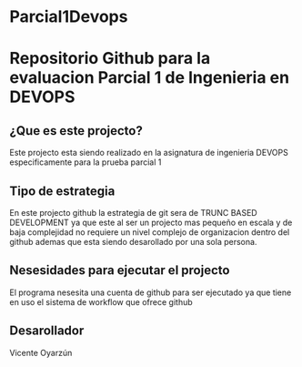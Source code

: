 # Parcial1Devops
<h1>Repositorio Github para la evaluacion Parcial 1 de Ingenieria en DEVOPS</h1>

<h2>¿Que es este projecto?</h2>
<p1>Este projecto esta siendo realizado en la asignatura de ingenieria DEVOPS especificamente para la prueba parcial 1</p2>

<h2>Tipo de estrategia</h2>
<p1>En este projecto github la estrategia de git sera de TRUNC BASED DEVELOPMENT ya que este al ser un projecto mas pequeño en escala y de baja complejidad no requiere un nivel complejo de organizacion dentro del github ademas que esta siendo desarollado por una sola persona.</p1>

<h2>Nesesidades para ejecutar el projecto</h2>
<p1>El programa nesesita una cuenta de github para ser ejecutado ya que tiene en uso el sistema de workflow que ofrece github</p2>

<h2>Desarollador</h2>
<p1>Vicente Oyarzún</p1>